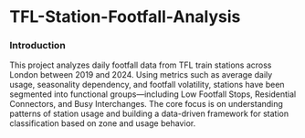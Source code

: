 # TFL-Station-Footfall-Analysis
### Introduction 
This project analyzes daily footfall data from TFL train stations across London between 2019 and 2024. Using metrics such as average daily usage, seasonality dependency, and footfall volatility, stations have been segmented into functional groups—including Low Footfall Stops, Residential Connectors, and Busy Interchanges. The core focus is on understanding patterns of station usage and building a data-driven framework for station classification based on zone and usage behavior.


